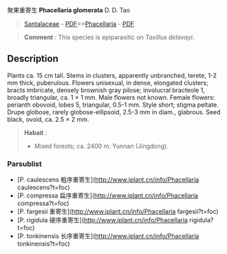 聚果重寄生 **Phacellaria glomerata** D. D. Tao

> [Santalaceae](http://www.iplant.cn/info/Santalaceae?t=foc) - [PDF](http://www.iplant.cn/foc/pdf/Santalaceae.pdf)>>[Phacellaria](http://www.iplant.cn/info/Phacellaria?t=foc) - [PDF](http://www.iplant.cn/foc/pdf/Phacellaria.pdf)

> **Comment** : 
> This species is epiparasitic on *Taxillus* *delavayi*.

## Description

Plants ca. 15 cm tall. Stems in clusters, apparently unbranched, terete, 1-2 mm thick, puberulous. Flowers unisexual, in dense, elongated clusters; bracts imbricate, densely brownish gray pilose; involucral bracteole 1, broadly triangular, ca. 1 × 1 mm. Male flowers not known. Female flowers: perianth obovoid, lobes 5, triangular, 0.5-1 mm. Style short; stigma peltate. Drupe globose, rarely globose-ellipsoid, 2.5-3 mm in diam., glabrous. Seed black, ovoid, ca. 2.5 × 2 mm.

> **Habait** : 
>* Mixed forests; ca. 2400 m. Yunnan (Jingdong).

### Parsublist

* [P.  caulescens  粗序重寄生](http://www.iplant.cn/info/Phacellaria caulescens?t=foc)
* [P.  compressa  扁序重寄生](http://www.iplant.cn/info/Phacellaria compressa?t=foc)
* [P.  fargesii  重寄生](http://www.iplant.cn/info/Phacellaria fargesii?t=foc)
* [P.  rigidula  硬序重寄生](http://www.iplant.cn/info/Phacellaria rigidula?t=foc)
* [P.  tonkinensis  长序重寄生](http://www.iplant.cn/info/Phacellaria tonkinensis?t=foc)

